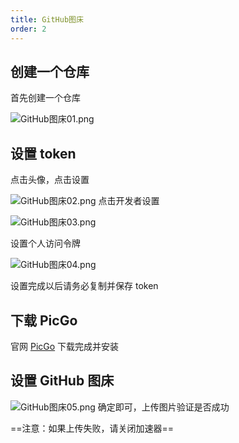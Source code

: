 ```yaml
---
title: GitHub图床
order: 2
---
```


## 创建一个仓库

首先创建一个仓库

![GitHub图床01.png](https://zhf-picture.oss-cn-qingdao.aliyuncs.com/my-img/GitHub图床01.png)
## 设置 token

点击头像，点击设置

![GitHub图床02.png](https://zhf-picture.oss-cn-qingdao.aliyuncs.com/my-img/GitHub图床02.png)
点击开发者设置

![GitHub图床03.png](https://zhf-picture.oss-cn-qingdao.aliyuncs.com/my-img/GitHub图床03.png)

设置个人访问令牌

![GitHub图床04.png](https://zhf-picture.oss-cn-qingdao.aliyuncs.com/my-img/GitHub图床04.png)

设置完成以后请务必复制并保存 token
## 下载 PicGo
官网 [PicGo](https://molunerfinn.com/PicGo/)
下载完成并安装
## 设置 GitHub 图床
![GitHub图床05.png](https://zhf-picture.oss-cn-qingdao.aliyuncs.com/my-img/GitHub图床05.png)
确定即可，上传图片验证是否成功

==注意：如果上传失败，请关闭加速器==